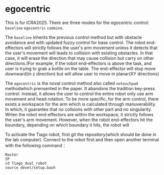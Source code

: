 # egocentric
This is for ICRA2025. There are three modes for the egocentric control: `baseline` `egocentric` `combine`. 

The `baseline` inherits the previous control method but with obstacle avoidance and with updated fuzzy control for base control. The robot end-effectors will strictly follows the user's arm movement unless it detects that the user's movement will leads to collision with existing obstacles. In that case, it will erase the direction that may cause collision but carry on other directions.(For example, if the robot end-effectors is above the task, and user is trying to grab a bottle on the table. The end-effector will stop move downward(in z direction) but will allow user to move in planar(XY directions) 

The `egocentric` is the noval control method also called `notouchpad` methodwhich prensented in the paper. It abandons the tradition key-press control. Instead, it allows the user to control the entire robot only use arm movement and head rotation. To be more specific, for the arm control, there exists a workspace for the arm which is calculated through manuverability. In which, it guarantes that no collsions with other part and no singularity. WHen the robot end-effectors are within the workspace, it strictly follows the user's arm movement. However, when the robot end-effectors hit the boundary, depending on which boundary it hits, the robot will 
 
To activate the Tiago robot, first git the repository(which should be done in the lab computer). Connect to the robot first and then open another terminal with the following command：

```
Master
IP
cd Tiago_dual_robot
source devel/setup.bash
```

